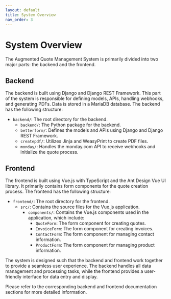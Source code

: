 ```yaml
---
layout: default
title: System Overview
nav_order: 3
---
```


# System Overview

The Augmented Quote Management System is primarily divided into two major parts: the backend and the frontend.

## Backend

The backend is built using Django and Django REST Framework. This part of the system is responsible for defining models, APIs, handling webhooks, and generating PDFs. Data is stored in a MariaDB database. The backend has the following structure:

- `backend/`: The root directory for the backend.
    - `backend/`: The Python package for the backend.
    - `betterform/`: Defines the models and APIs using Django and Django REST Framework.
    - `createpdf/`: Utilizes Jinja and WeasyPrint to create PDF files.
    - `monday/`: Handles the monday.com API to receive webhooks and initialize the quote process.

## Frontend

The frontend is built using Vue.js with TypeScript and the Ant Design Vue UI library. It primarily contains form components for the quote creation process. The frontend has the following structure:

- `frontend/`: The root directory for the frontend.
    - `src/`: Contains the source files for the Vue.js application.
        - `components/`: Contains the Vue.js components used in the application, which include:
            - `QuoteForm`: The form component for creating quotes.
            - `InvoiceForm`: The form component for creating invoices.
            - `ContactForm`: The form component for managing contact information.
            - `ProductForm`: The form component for managing product information.

The system is designed such that the backend and frontend work together to provide a seamless user experience. The backend handles all data management and processing tasks, while the frontend provides a user-friendly interface for data entry and display.

Please refer to the corresponding backend and frontend documentation sections for more detailed information.
